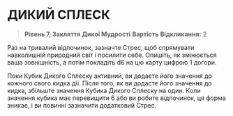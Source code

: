 ﻿# ДИКИЙ СПЛЕСК

> **Рівень 7, Закляття Дикої Мудрості**
> **Вартість Відкликання:** 2

Раз на тривалий відпочинок, зазначте Стрес, щоб спрямувати навколишній природний світ і посилити себе. Опишіть, як змінюється ваша зовнішність, а потім покладіть d6 на цю карту цифрою 1 догори.

Поки Кубик Дикого Сплеску активний, ви додаєте його значення до кожного свого кидка дії. Після того, як ви додасте його значення до кидка, збільште значення Кубика Дикого Сплеску на один. Коли значення кубика має перевищити 6 або ви робите відпочинок, ця форма зникає, і ви повинні зазначити додатковий Стрес.